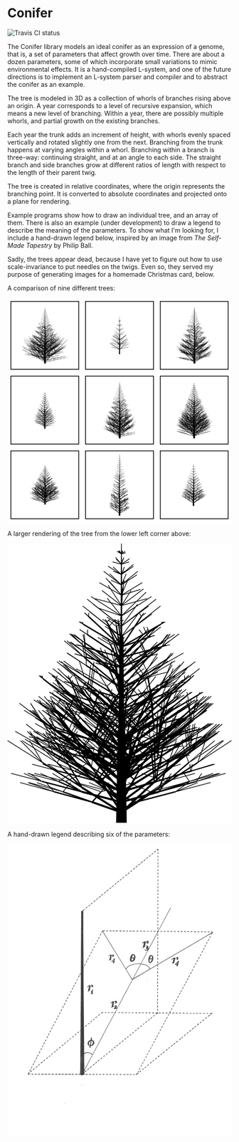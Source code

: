 Conifer
=======

![Travis CI status](https://travis-ci.org/bobgru/conifer.png?branch=master;raw=true)

The Conifer library models an ideal conifer as an expression of a
genome, that is, a set of parameters that affect growth over time.
There are about a dozen parameters, some of which incorporate small
variations to mimic environmental effects. It is a hand-compiled
L-system, and one of the future directions is to implement an L-system
parser and compiler and to abstract the conifer as an example.

The tree is modeled in 3D as a collection of whorls of branches rising
above an origin. A year corresponds to a level of recursive expansion, 
which means a new level of branching. Within a year, there are possibly
multiple whorls, and partial growth on the existing branches.

Each year the trunk adds an increment of height, with whorls evenly
spaced vertically and rotated slightly one from the next. Branching from
the trunk happens at varying angles within a whorl. Branching within a 
branch is three-way: continuing straight, and at an angle to each side.
The straight branch and side branches grow at different ratios of length
with respect to the length of their parent twig.

The tree is created in relative coordinates, where the origin represents the
branching point. It is converted to absolute coordinates and projected onto
a plane for rendering.

Example programs show how to draw an individual tree, and an array of them.
There is also an example (under development) to draw a legend to describe
the meaning of the parameters. To show what I'm looking for, I include a hand-drawn
legend below, inspired by an image from _The Self-Made Tapestry_ by Philip Ball.

Sadly, the trees appear dead, because I have yet to figure out how to use
scale-invariance to put needles on the twigs. Even so, they served my purpose
of generating images for a homemade Christmas card, below.

A comparison of nine different trees:

![Comparison](https://github.com/bobgru/conifer/blob/master/images/card-comparison.png?raw=true "Comparison")

A larger rendering of the tree from the lower left corner above:

![Individual](https://github.com/bobgru/conifer/blob/master/images/card-individual.png?raw=true "Individual")

A hand-drawn legend describing six of the parameters:

![Legend](https://github.com/bobgru/conifer/blob/master/images/hand-drawn-legend.png?raw=true "Legend")

